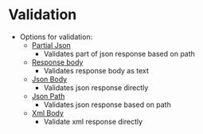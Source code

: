 # Validation

* Options for validation: 
  * [Partial Json](https://docs.autonomx.io/service-level-testing/validation/validation-by-partial-json)
    * Validates part of json response based on path 
  * [Response body](https://docs.autonomx.io/service-level-testing/validation/validation-by-response-body)
    * Validates response body as text
  * [Json Body](https://docs.autonomx.io/service-level-testing/validation/validation-by-json-body)
    * Validates json response directly
  * [Json Path](https://docs.autonomx.io/service-level-testing/validation/validation-by-partial-json)
    * Validates json response based on path
  * [Xml Body ](https://docs.autonomx.io/service-level-testing/validation/validation-by-xml-body)
    * Validate xml response directly

